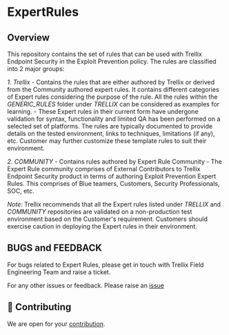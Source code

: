 # ExpertRules

## Overview

This repository contains the set of rules that can be used with Trellix Endpoint Security in the Exploit Prevention policy. 
The rules are classified into 2 major groups:

*1. Trellix* 
		- Contains the rules that are either authored by Trellix or derived from the Community authored expert rules. It contains different categories of Expert rules considering the purpose of the rule. All the rules within the *GENERIC_RULES* folder under *TRELLIX* can be considered as examples for learning.
		- These Expert rules in their current form have undergone validation for syntax, functionality and limited QA has been performed on a selected set of platforms. The rules are typically documented to provide details on the tested environment, links to techniques, limitations (if any), etc. Customer may further customize these template rules to suit their environment.
		
*2. COMMUNITY* 
		- Contains rules authored by Expert Rule Community
		- The Expert Rule community comprises of External Contributors to Trellix Endpoint Security product in terms of authoring Exploit Prevention Expert Rules. This comprises of Blue teamers, Customers, Security Professionals, SOC, etc.

*Note:*
Trellix recommends that all the Expert rules listed under *TRELLIX* and *COMMUNITY* repositories are validated on a non-production test environment based on the Customer's requirement. Customers should exercise caution in deploying the Expert rules in their environment. 

## BUGS and FEEDBACK

For bugs related to Expert Rules, please get in touch with Trellix Field Engineering Team and raise a ticket.

For any other issues or feedback. Please raise an [issue](https://github.com/mcafee-enterprise/ExpertRules/issues) 

## 🤝 Contributing
We are open for your [contribution](COMMUNITY).
